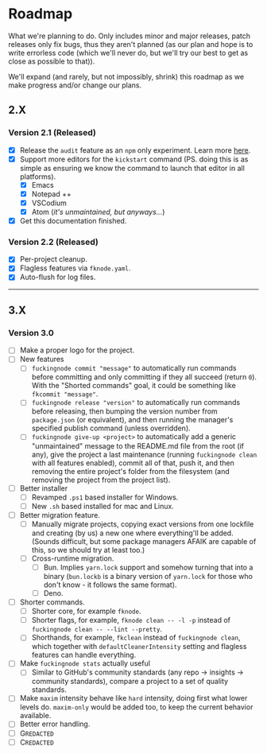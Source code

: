<!-- markdownlint-disable md007 -->
# Roadmap

What we're planning to do. Only includes minor and major releases, patch releases only fix bugs, thus they aren't planned (as our plan and hope is to write errorless code (which we'll never do, but we'll try our best to get as close as possible to that)).

We'll expand (and rarely, but not impossibly, shrink) this roadmap as we make progress and/or change our plans.

## 2.X

### Version 2.1 (Released)

- [X] Release the `audit` feature as an `npm` only experiment. Learn more [here](../learn/audit.md).
- [X] Support more editors for the `kickstart` command (PS. doing this is as simple as ensuring we know the command to launch that editor in all platforms).
    - [X] Emacs
    - [X] Notepad ++
    - [X] VSCodium
    - [X] Atom (_it's unmaintained, but anyways..._)
- [X] Get this documentation finished.

### Version 2.2 (Released)

- [X] Per-project cleanup.
- [X] Flagless features via `fknode.yaml`.
- [X] Auto-flush for log files.

----

## 3.X

### Version 3.0

- [ ] Make a proper logo for the project.
- [ ] New features
    - [ ] `fuckingnode commit "message"` to automatically run commands before committing and only committing if they all succeed (return `0`). With the "Shorted commands" goal, it could be something like `fkcommit "message"`.
    - [ ] `fuckingnode release "version"` to automatically run commands before releasing, then bumping the version number from `package.json` (or equivalent), and then running the manager's specified publish command (unless overridden).
    - [ ] `fuckingnode give-up <project>` to automatically add a generic "unmaintained" message to the README.md file from the root (if any), give the project a last maintenance (running `fuckingnode clean` with all features enabled), commit all of that, push it, and then removing the entire project's folder from the filesystem (and removing the project from the project list).
- [ ] Better installer
    - [ ] Revamped `.ps1` based installer for Windows.
    - [ ] New `.sh` based installed for mac and Linux.
- [ ] Better migration feature.
    - [ ] Manually migrate projects, copying exact versions from one lockfile and creating (by us) a new one where everything'll be added. (Sounds difficult, but some package managers AFAIK are capable of this, so we should try at least too.)
    - [ ] Cross-runtime migration.
        - [ ] Bun. Implies `yarn.lock` support and somehow turning that into a binary (`bun.lockb` is a binary version of `yarn.lock` for those who don't know - it follows the same format).
        - [ ] Deno.
- [ ] Shorter commands.
    - [ ] Shorter core, for example `fknode`.
    - [ ] Shorter flags, for example, `fknode clean -- -l -p` instead of `fuckingnode clean -- --lint --pretty`.
    - [ ] Shorthands, for example, `fkclean` instead of `fuckingnode clean`, which together with `defaultCleanerIntensity` setting and flagless features can handle everything.
- [ ] Make `fuckingnode stats` actually useful
    - [ ] Similar to GitHub's community standards (any repo -> insights -> community standards), compare a project to a set of quality standards.
- [ ] Make `maxim` intensity behave like `hard` intensity, doing first what lower levels do. `maxim-only` would be added too, to keep the current behavior available.
- [ ] Better error handling.
- [ ] G`REDACTED`
- [ ] C`REDACTED`
